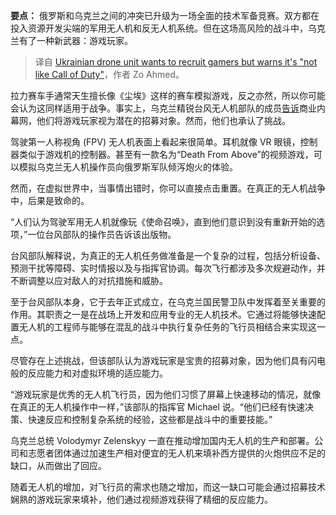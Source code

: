 
<!--
title: 乌克兰无人机部队希望招募游戏玩家，但警告称这“不像《使命召唤》”
cover: ./cover.png
-->

**要点：** 俄罗斯和乌克兰之间的冲突已升级为一场全面的技术军备竞赛。双方都在投入资源开发尖端的军用无人机和反无人机系统。但在这场高风险的战斗中，乌克兰有了一种新武器：游戏玩家。

> 译自 [Ukrainian drone unit wants to recruit gamers but warns it's "not like Call of Duty"](https://www.techspot.com/news/106741-ukrainian-drone-unit-wants-recruit-gamers-but-warns.html)，作者 Zo Ahmed。

拉力赛车手通常天生擅长像《尘埃》这样的赛车模拟游戏，反之亦然，所以你可能会认为这同样适用于战争。事实上，乌克兰精锐台风无人机部队的成员[告诉](https://www.businessinsider.com/drone-warfare-isnt-like-video-games-gamers-make-great-pilots-2025-2)商业内幕网，他们将游戏玩家视为潜在的招募对象。然而，他们也承认了挑战。

驾驶第一人称视角 (FPV) 无人机表面上看起来很简单。耳机就像 VR 眼镜，控制器类似于游戏机的控制器。甚至有一款名为“Death From Above”的视频游戏，可以模拟乌克兰无人机操作员向俄罗斯军队倾泻炮火的体验。

然而，在虚拟世界中，当事情出错时，你可以直接点击重置。在真正的无人机战争中，后果是致命的。

“人们认为驾驶军用无人机就像玩《使命召唤》，直到他们意识到没有重新开始的选项，”一位台风部队的操作员告诉该出版物。

台风部队解释说，为真正的无人机任务做准备是一个复杂的过程，包括分析设备、预测干扰等障碍、实时情报以及与指挥官协调。每次飞行都涉及多次规避动作，并不断调整以应对敌人的对抗措施和威胁。

至于台风部队本身，它于去年正式成立，在乌克兰国民警卫队中发挥着至关重要的作用。其职责之一是在战场上开发和应用专业的无人机技术。它通过将能够快速配置无人机的工程师与能够在混乱的战斗中执行复杂任务的飞行员相结合来实现这一点。

尽管存在上述挑战，但该部队认为游戏玩家是宝贵的招募对象，因为他们具有闪电般的反应能力和对虚拟环境的适应能力。

“游戏玩家是优秀的无人机飞行员，因为他们习惯了屏幕上快速移动的情况，就像在真正的无人机操作中一样，”该部队的指挥官 Michael 说。“他们已经有快速决策、快速反应和控制复杂系统的经验，这些都是战斗中的重要技能。”

乌克兰总统 Volodymyr Zelenskyy 一直在推动增加国内无人机的生产和部署。公司和志愿者团体通过加速生产相对便宜的无人机来填补西方提供的火炮供应不足的缺口，从而做出了回应。

随着无人机的增加，对飞行员的需求也随之增加，而这一缺口可能会通过招募技术娴熟的游戏玩家来填补，他们通过视频游戏获得了精细的反应能力。
